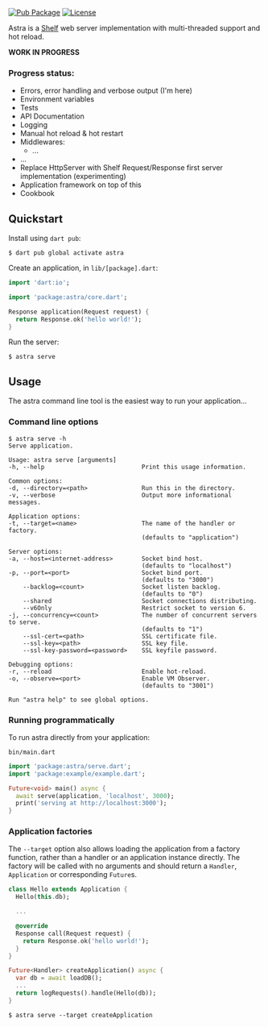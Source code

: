 [![Pub Package](https://img.shields.io/pub/v/astra.svg)](https://pub.dev/packages/astra)
[![License](https://img.shields.io/badge/License-MIT-blue.svg)](LICENSE)

Astra is a [Shelf][shelf] web server implementation with multi-threaded support and hot reload.

**WORK IN PROGRESS**

### Progress status:
- Errors, error handling and verbose output (I'm here)
- Environment variables
- Tests
- API Documentation
- Logging
- Manual hot reload & hot restart
- Middlewares:
  - ...
- ...
- Replace HttpServer with Shelf Request/Response first server implementation (experimenting)
- Application framework on top of this
- Cookbook

## Quickstart

Install using `dart pub`:

```console
$ dart pub global activate astra
```

Create an application, in `lib/[package].dart`:

```dart
import 'dart:io';

import 'package:astra/core.dart';

Response application(Request request) {
  return Response.ok('hello world!');
}
```

Run the server:

```console
$ astra serve
```

## Usage

The astra command line tool is the easiest way to run your application...

### Command line options

```console
$ astra serve -h
Serve application.

Usage: astra serve [arguments]
-h, --help                           Print this usage information.

Common options:
-d, --directory=<path>               Run this in the directory.
-v, --verbose                        Output more informational messages.

Application options:
-t, --target=<name>                  The name of the handler or factory.
                                     (defaults to "application")

Server options:
-a, --host=<internet-address>        Socket bind host.
                                     (defaults to "localhost")
-p, --port=<port>                    Socket bind port.
                                     (defaults to "3000")
    --backlog=<count>                Socket listen backlog.
                                     (defaults to "0")
    --shared                         Socket connections distributing.
    --v6Only                         Restrict socket to version 6.
-j, --concurrency=<count>            The number of concurrent servers to serve.
                                     (defaults to "1")
    --ssl-cert=<path>                SSL certificate file.
    --ssl-key=<path>                 SSL key file.
    --ssl-key-password=<password>    SSL keyfile password.

Debugging options:
-r, --reload                         Enable hot-reload.
-o, --observe=<port>                 Enable VM Observer.
                                     (defaults to "3001")

Run "astra help" to see global options.
```

### Running programmatically

To run astra directly from your application:

`bin/main.dart`

```dart
import 'package:astra/serve.dart';
import 'package:example/example.dart';

Future<void> main() async {
  await serve(application, 'localhost', 3000);
  print('serving at http://localhost:3000');
}
```

### Application factories

The `--target` option also allows loading the application from a factory
function, rather than a handler or an application instance directly.
The factory will be called with no arguments and should return a `Handler`,
`Application` or corresponding `Future`s.

```dart
class Hello extends Application {
  Hello(this.db);

  ...

  @override
  Response call(Request request) {
    return Response.ok('hello world!');
  }
}

Future<Handler> createApplication() async {
  var db = await loadDB();
  ...
  return logRequests().handle(Hello(db));
}
```

```console
$ astra serve --target createApplication
```

[shelf]: https://pub.dev/packages/shelf
[path]: https://dart.dev/tools/pub/cmd/pub-global#running-a-script-from-your-path
